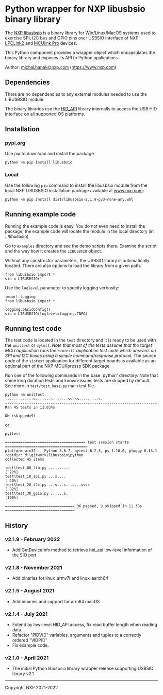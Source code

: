 # Python wrapper for NXP libusbsio binary library

The [NXP libusbsio](https://www.nxp.com/design/software/development-software/library-for-windows-macos-and-ubuntu-linux:LIBUSBSIO) 
is a binary library for Win/Linux/MacOS systems used to exercise SPI, I2C bus and GPIO pins over USBSIO interface of NXP
[LPCLink2](https://www.nxp.com/design/microcontrollers-developer-resources/lpc-microcontroller-utilities/lpc-link2:OM13054)
and [MCUlink Pro](https://www.nxp.com/design/microcontrollers-developer-resources/mcu-link-pro-debug-probe:MCU-LINK-PRO)
devices.

This Python component provides a wrapper object which encapsulates the binary library
and exposes its API to Python applications.

Author: michal.hanak@nxp.com (https://www.nxp.com)

## Dependencies
There are no dependencies to any external modules needed to use the LIBUSBSIO
module.

The binary libraries use the [HID_API](https://github.com/signal11/hidapi) library internally to access 
the USB HID interface on all supported OS platforms.

## Installation
### pypi.org
Use pip to download and install the package
```
python -m pip install libusbsio
```
### Local
Use the following `pip` command to install the libusbsio module from
the local NXP LIBUSBSIO installation package available at www.nxp.com:
```
python -m pip install dist/libusbsio-2.1.9-py3-none-any.whl
```

## Running example code
Running the example code is easy. You do not even need to install the package,
the example code will locate the module in the local directory (in ../libusbsio).

Go to `examples` directory and see the demo scripts there.
Examine the script and the way how it creates the `LIBUSBSIO` object.

Without any constructor parameters, the USBSIO library is automatically
located. There are also options to load the library from a given path.
```
from libusbsio import *
sio = LIBUSBSIO()
```

Use the `loglevel` parameter to specify logging verbosity:
```
import logging
from libusbsio import *

logging.basicConfig()
sio = LIBUSBSIO(loglevel=logging.INFO)
```

## Running test code
The test code is located in the `test` directory and it is ready to be used with the
`unittest` or `pytest`. *Note that most of the tests assume that the target MCU application 
runs the `siotest1` application test code which answers on SPI and I2C buses using a simple
command/response protocol.* The source code of the `siotest` application for 
different target boards is available as an optional part of the NXP MCUXpresso SDK package.

Run one of the following commands in the base 'python' directory. Note that some long
duration tests and known-issues tests are skipped by default. 
See more in `test/test_base.py` main test file.

```
python -m unittest
.............s.......s...s...sssss.........s.
----------------------------------------------------------------------
Ran 45 tests in 11.034s

OK (skipped=9)
```

or:

```
pyttest

===================================== test session starts ======================================
platform win32 -- Python 3.8.7, pytest-6.2.3, py-1.10.0, pluggy-0.13.1
rootdir: d:\gitwork\libusbsio\python
collected 45 items

test\test_00_lib.py ..........                                                            [ 22%]
test\test_10_spi.py ...s....                                                              [ 40%]
test\test_20_i2c.py ...s...s...s...ssss                                                   [ 82%]
test\test_30_gpio.py ......s.                                                             [100%]

================================ 36 passed, 9 skipped in 11.38s ================================
```

## History
### v2.1.9 - February 2022
- Add GetDeviceInfo method to retrieve hid_api low-level information of the SIO port
### v2.1.8 - November 2021
- Add binaries for linux_armv7l and linux_aarch64
### v2.1.5 - August 2021
- Add binaries and support for arm64 macOS
### v2.1.4 - July 2021
- Extend by low-level HID_API access, fix read buffer length when reading data.
- Refactor "PIDVID" variables, arguments and tuples to a correctly ordered "VIDPID"
- Fix example code.
### v2.1.0 - April 2021
- The initial Python libusbsio library wrapper release supporting USBSIO library v2.1

____
Copyright NXP 2021-2022
